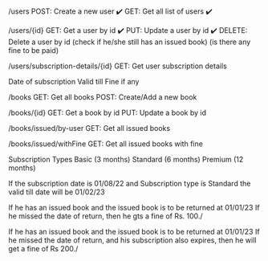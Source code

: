 /users
POST: Create a new user ✔️
GET: Get all list of users ✔️

/users/{id}
GET: Get a user by id ✔️
PUT: Update a user by id ✔️
DELETE: Delete a user by id (check if he/she still has an issued book) (is there any fine to be paid)

/users/subscription-details/{id}
GET: Get user subscription details

Date of subscription
Valid till
Fine if any

/books
GET: Get all books
POST: Create/Add a new book

/books/{id}
GET: Get a book by id
PUT: Update a book by id

/books/issued/by-user
GET: Get all issued books

/books/issued/withFine
GET: Get all issued books with fine

Subscription Types
Basic (3 months) Standard (6 months) Premium (12 months)

If the subscription date is 01/08/22 and Subscription type is Standard the valid till date will be 01/02/23

If he has an issued book and the issued book is to be returned at 01/01/23 If he missed the date of return, then he gts a fine of Rs. 100./

If he has an issued book and the issued book is to be returned at 01/01/23 If he missed the date of return, and his subscription also expires, then he will get a fine of Rs 200./
